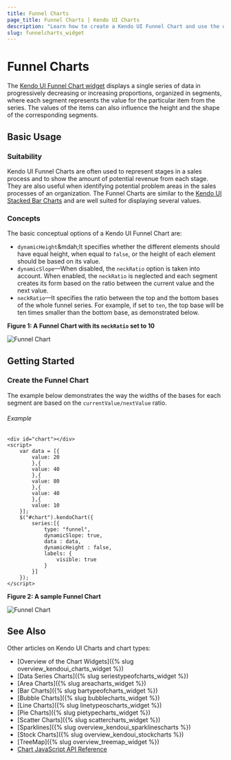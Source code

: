 ```yaml
---
title: Funnel Charts
page_title: Funnel Charts | Kendo UI Charts
description: "Learn how to create a Kendo UI Funnel Chart and use the different options it provides."
slug: funnelcharts_widget
---
```


# Funnel Charts

The [Kendo UI Funnel Chart widget](http://demos.telerik.com/kendo-ui/funnel-charts/index) displays a single series of data in progressively decreasing or increasing proportions, organized in segments, where each segment represents the value for the particular item from the series. The values of the items can also influence the height and the shape of the corresponding segments.

## Basic Usage

### Suitability

Kendo UI Funnel Charts are often used to represent stages in a sales process and to show the amount of potential revenue from each stage. They are also useful when identifying potential problem areas in the sales processes of an organization. The Funnel Charts are similar to the [Kendo UI Stacked Bar Charts](http://demos.telerik.com/kendo-ui/bar-charts/stacked-bar) and are well suited for displaying several values.

### Concepts

The basic conceptual options of a Kendo UI Funnel Chart are:

* `dynamicHeight`&mdah;It specifies whether the different elements should have equal height, when equal to `false`, or the height of each element should be based on its value.
* `dynamicSlope`&mdash;When disabled, the `neckRatio` option is taken into account. When enabled, the `neckRatio` is neglected and each segment creates its form based on the ratio between the current value and the next value.
* `neckRatio`&mdash;It specifies the ratio between the top and the bottom bases of the whole funnel series. For example, if set to `ten`, the top base will be ten times smaller than the bottom base, as demonstrated below.

**Figure 1: A Funnel Chart with its `neckRatio` set to 10**

![Funnel Chart](/controls/charts/chart-types/funnel-neckratio.png)

## Getting Started

### Create the Funnel Chart

The example below demonstrates the way the widths of the bases for each segment are based on the `currentValue/nextValue` ratio.

###### Example

    <div id="chart"></div>
    <script>
        var data = [{
            value: 20
            },{
            value: 40
            },{
            value: 80
            },{
            value: 40
            },{
            value: 10
        }];
        $("#chart").kendoChart({
            series:[{
                type: "funnel",
                dynamicSlope: true,
                data : data,
                dynamicHeight : false,
                labels: {
                    visible: true
                }
            }]
        });
    </script>

**Figure 2: A sample Funnel Chart**

![Funnel Chart](/controls/charts/chart-types/funnel-dynamicslope.png)

## See Also

Other articles on Kendo UI Charts and chart types:

* [Overview of the Chart Widgets]({% slug overview_kendoui_charts_widget %})
* [Data Series Charts]({% slug seriestypeofcharts_widget %})
* [Area Charts]({% slug areacharts_widget %})
* [Bar Charts]({% slug bartypeofcharts_widget %})
* [Bubble Charts]({% slug bubblecharts_widget %})
* [Line Charts]({% slug linetypeoscharts_widget %})
* [Pie Charts]({% slug pietypecharts_widget %})
* [Scatter Charts]({% slug scattercharts_widget %})
* [Sparklines]({% slug overview_kendoui_sparklinescharts %})
* [Stock Charts]({% slug overview_kendoui_stockcharts %})
* [TreeMap]({% slug overview_treemap_widget %})
* [Chart JavaScript API Reference](/api/javascript/dataviz/ui/chart)
